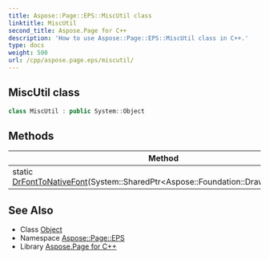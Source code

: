 ```yaml
---
title: Aspose::Page::EPS::MiscUtil class
linktitle: MiscUtil
second_title: Aspose.Page for C++
description: 'How to use Aspose::Page::EPS::MiscUtil class in C++.'
type: docs
weight: 500
url: /cpp/aspose.page.eps/miscutil/
---
```

## MiscUtil class




```cpp
class MiscUtil : public System::Object
```

## Methods

| Method | Description |
| --- | --- |
| static [DrFontToNativeFont](./drfonttonativefont/)(System::SharedPtr\<Aspose::Foundation::Drawing::DrFont\>) |  |
## See Also

* Class [Object](../../system/object/)
* Namespace [Aspose::Page::EPS](../)
* Library [Aspose.Page for C++](../../)
